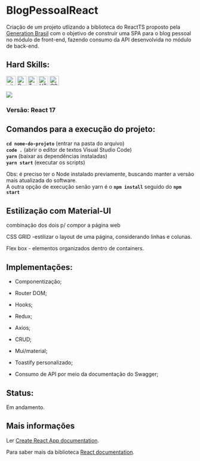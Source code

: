 # BlogPessoalReact

Criação de um projeto utlizando a biblioteca do ReactTS proposto pela [Generation Brasil](https://brazil.generation.org/) com o objetivo de construir uma SPA para o blog pessoal no módulo de front-end, fazendo consumo da API desenvolvida no módulo de back-end.

## Hard Skills:
<img src="https://img.shields.io/badge/git-282C34?logo=git&logoColor=F05032" alt="git logo" title="git" height="25" /> <img src="https://img.shields.io/badge/React-282C34?logo=react&logoColor=61DAFB" alt="React logo" title="React" height="25" />
<img src="https://img.shields.io/badge/TypeScript-282C34?logo=typescript&logoColor=3178C6" alt="TypeScript logo" title="TypeScript" height="25" />
<img src="https://img.shields.io/badge/HTML5-282C34?logo=html5&logoColor=E34F26" alt="HTML5 logo" title="HTML5" height="25" />
<img src="https://img.shields.io/badge/CSS3-282C34?logo=css3&logoColor=1572B6" alt="CSS3 logo" title="CSS3" height="25" />
  
<img src="{https://img.shields.io/badge/React-20232A?style=for-the-badge&logo=react&logoColor=61DAFB}" />

### Versão: React 17

## Comandos para a execução do projeto:

****`cd nome-do-projeto`**** (entrar na pasta do arquivo) <br>
****`code .`**** (abrir o editor de textos Visual Studio Code) <br>
****`yarn`**** (baixar as dependências instaladas) <br>
****`yarn start`**** (executar os scripts) <br>

Obs: é preciso ter o Node instalado previamente, buscando manter a versão mais atualizada do software. <br>
A outra opção de execução senão yarn é o ****`npm install`**** seguido do ****`npm start`****


## Estilização com Material-UI

combinação dos dois p/ compor a página web

CSS GRID -estilizar o layout de uma página, considerando linhas e colunas.

Flex box - elementos organizados dentro de containers.


## Implementações:
<ul>
	<li>Componentização;</li>
</ul>
<ul>
	<li>Router DOM;</li>
</ul>
<ul>
	<li>Hooks;</li>
</ul>
<ul>
	<li>Redux;</li>
</ul>
<ul>
	<li>Axios;</li>
</ul>
<ul>
	<li>CRUD;</li>
</ul>
<ul>
	<li>Mui/material;</li>
</ul>
<ul>
	<li>Toastify personalizado;</li>
</ul>
<ul>
	<li>Consumo de API por meio da documentação do Swagger;</li>
</ul>


## Status:

Em andamento.

## Mais informações

Ler [Create React App documentation](https://facebook.github.io/create-react-app/docs/getting-started).

Para saber mais da biblioteca [React documentation](https://reactjs.org/).
